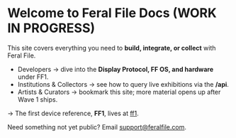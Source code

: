 # Welcome to Feral File Docs (WORK IN PROGRESS)

This site covers everything you need to **build, integrate, or collect** with Feral File.

* Developers → dive into the **Display Protocol, FF OS, and hardware** under FF1.
* Institutions & Collectors → see how to query live exhibitions via the **/api**.
* Artists & Curators → bookmark this site; more material opens up after Wave 1 ships.

→ The first device reference, **FF1**, lives at [ff1](ff1/index.md).

Need something not yet public? Email support@feralfile.com.
